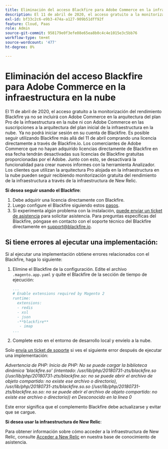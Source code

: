 ```yaml
---
title: Eliminación del acceso Blackfire para Adobe Commerce en la infraestructura en la nube
description: El 11 de abril de 2020, el acceso gratuito a la monitorización del rendimiento Blackfire ya no se incluirá con Adobe Commerce en la arquitectura del plan Pro de la infraestructura en la nube ni con Adobe Commerce en las suscripciones a la arquitectura del plan inicial de la infraestructura en la nube.  Ya no podrá iniciar sesión en su cuenta de Blackfire. Es posible seguir utilizando Blackfire más allá del 11 de abril comprando una licencia directamente a través de Blackfire.io. Los comerciantes de Adobe Commerce que no hayan adquirido licencias directamente de Blackfire en esa fecha tendrán desactivadas sus licencias de Blackfire gratuitas proporcionadas por el Adobe. Junto con esto, se desactivará la funcionalidad para crear nuevos informes con la herramienta Analizador. Los clientes que utilizan la arquitectura Pro alojada en la infraestructura en la nube pueden seguir recibiendo monitorización gratuita del rendimiento de la infraestructura a través de la infraestructura de New Relic.
exl-id: bf33c2c6-e9b3-474a-a127-909b51dff92f
feature: Cloud, Paas
role: Admin
source-git-commit: 958179e0f3efe08e65ea8b0c4c4e1015e3c5bb76
workflow-type: tm+mt
source-wordcount: '477'
ht-degree: 0%

---
```


# Eliminación del acceso Blackfire para Adobe Commerce en la infraestructura en la nube

El 11 de abril de 2020, el acceso gratuito a la monitorización del rendimiento Blackfire ya no se incluirá con Adobe Commerce en la arquitectura del plan Pro de la infraestructura en la nube ni con Adobe Commerce en las suscripciones a la arquitectura del plan inicial de la infraestructura en la nube.  Ya no podrá iniciar sesión en su cuenta de Blackfire. Es posible seguir utilizando Blackfire más allá del 11 de abril comprando una licencia directamente a través de Blackfire.io. Los comerciantes de Adobe Commerce que no hayan adquirido licencias directamente de Blackfire en esa fecha tendrán desactivadas sus licencias de Blackfire gratuitas proporcionadas por el Adobe. Junto con esto, se desactivará la funcionalidad para crear nuevos informes con la herramienta Analizador. Los clientes que utilizan la arquitectura Pro alojada en la infraestructura en la nube pueden seguir recibiendo monitorización gratuita del rendimiento de la infraestructura a través de la infraestructura de New Relic.

**Si desea seguir usando el Blackfire**:

1. Debe adquirir una licencia directamente con Blackfire.
1. Luego configure el Blackfire siguiendo estos [pasos](https://blackfire.io/docs/integrations/paas/magentocloud).
1. Si experimenta algún problema con la instalación, [puede enviar un ticket de asistencia](/help/help-center-guide/help-center/magento-help-center-user-guide.md#submit-ticket) para solicitar asistencia. Para preguntas específicas del Blackfire, póngase en contacto con el soporte técnico del Blackfire directamente en [support@blackfire.io](mailto:support@blackfire.io).

## Si tiene errores al ejecutar una implementación:

Si al ejecutar una implementación obtiene errores relacionados con el Blackfire, haga lo siguiente:

1. Elimine el Blackfire de la configuración. Edite el archivo `.magento.app.yaml` y quite el Blackfire de la sección de tiempo de ejecución:

   ```YAML
   ...
   # Enable extensions required by Magento 2
   runtime:
     extensions:
     - redis
     - xsl
     - json
     -**blackfire**
      - imap
   ...
   ```

1. Complete esto en el entorno de desarrollo local y envíelo a la nube.

Solo [envía un ticket de soporte](/help/help-center-guide/help-center/magento-help-center-user-guide.md#submit-ticket) si ves el siguiente error después de ejecutar una implementación:

*Advertencia de PHP: Inicio de PHP: No se puede cargar la biblioteca dinámica &#39;blackfire.so&#39; (intentado: /usr/lib/php/20180731-zts/blackfire.so (/usr/lib/php/20180731-zts/blackfire.so: no se puede abrir el archivo de objeto compartido: no existe ese archivo o directorio), /usr/lib/php/20180731-zts/blackfire.so.so (/usr/lib/php/20180731-zts/blackfire.so.so: no se puede abrir el archivo de objeto compartido: no existe ese archivo o directorio)) en Desconocido en la línea 0*

Este error significa que el complemento Blackfire debe actualizarse y evitar que se cargue.

**Si desea usar la infraestructura de New Relic**:

Para obtener información sobre cómo acceder a la infraestructura de New Relic, consulte [Acceder a New Relic](https://experienceleague.adobe.com/docs/commerce-knowledge-base/kb/faq/access-new-relic-services.html) en nuestra base de conocimiento de asistencia.

